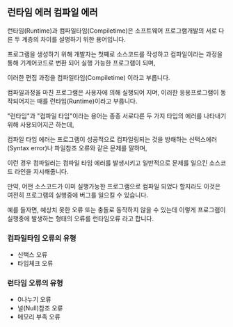 ## 런타임 에러 컴파일 에러

런타임(Runtime)과 컴파일타임(Compiletime)은 소프트웨어 프로그램개발의 서로 다른 두 계층의 차이를 설명하기 위한 용어입니다.

프로그램을 생성하기 위해 개발자는 첫째로 소스코드를 작성하고 컴파일이라는 과정을 통해 기계어코드로 변환 되어 실행 가능한 프로그램이 되며, 

이러한 편집 과정을 컴파일타임(Compiletime) 이라고 부릅니다.

컴파일과정을 마친 프로그램은 사용자에 의해 실행되어 지며, 이러한 응용프로그램이 동작되어지는 때를 런타임(Runtime)이라고 부릅니다.

"런타임"과 "컴파일 타임"이라는 용어는 종종 서로다른 두 가지 타입의 에러를 나타내기 위해 사용되어지곤 하는데, 

컴파일 타임 에러는 프로그램이 성공적으로 컴파일링되는 것을 방해하는 신택스에러(Syntax error)나 파일참조 오류와 같은 문제를 말하며, 

이런 경우 컴파일러는 컴파일 타임 에러를 발생시키고 일반적으로 문제를 일으킨 소스코드 라인을 지시해줍니다.

만약, 어떤 소스코드가 이미 실행가능한 프로그램으로 컴파일 되었다 할지라도 이것은 여전히 프로그램의 실행중에 버그를 일으킬 수 있습니다.

예를 들자면, 예상치 못한 오류 또는 충돌로 동작하지 않을 수 있는데 이렇게 프로그램이 실행중에 발생하는 형태의 오류를 런타임오류 라고 합니다.


### 컴파일타임 오류의 유형
- 신택스 오류
- 타입체크 오류

### 런타임 오류의 유형
- 0나누기 오류
- 널(Null)참조 오류
- 메모리 부족 오류

